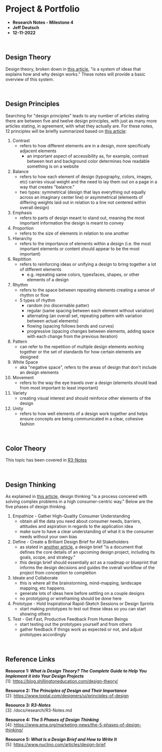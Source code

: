 # Project & Portfolio

- **Research Notes - Milestone 4**
- **Jeff Deutsch**
- **12-11-2022**

<br>

## Design Theory

Design theory, broken down in [this article]([1]), "is a system of ideas that explains how and why design works." These notes will provide a basic overview of this system.

<br>

## Design Principles

Searching for "design principles" leads to any number of articles stating there are between five and twelve design principles, with just as many more articles stating, in agreement, with what they actually are. For these notes, 12 principles will be briefly summarized based on [this article]([2]):

1. Contrast
   - refers to how different elements are in a design, more specifically adjacent elements
     - an important aspect of accessibility as, for example, contrast between text and background color determines how readable something is on a website
2. Balance
   - refers to how each element of design (typography, colors, images, etc) carries visual weight and the need to lay them out on a page in a way that creates "balance."
   - two types: symmetrical (design that lays everything out equally across an imaginary center line) or asymmetrical (elements of differing weights laid out in relation to a line not centered within overall design)
3. Emphasis
   - refers to parts of design meant to stand out, meaning the most important information the design is meant to convey
4. Proportion
   - refers to the size of elements in relation to one another
5. Hierarchy
   - refers to the importance of elements within a design (i.e. the most important elements or content should appear to be the most important)
6. Repitition
   - refers to reinforcing ideas or unifying a design to bring together a lot of different elements
     - e.g. repeating same colors, typesfaces, shapes, or other elements of a design
7. Rhythm
   - refers to the space between repeating elements creating a sense of rhythm or flow
   - 5 types of rhythm
     - random (no discernable patter)
     - regular (same spacing between each element without variation)
     - alternating (an overall set, repeating pattern with variation between actual elements)
     - flowing (spacing follows bends and curves)
     - progressive (spacing changes between elements, adding space with each change from the previous iteration)
8. Pattern
   - can refer to the repetition of multiple design elements working together or the set of standards for how certain elements are designed
9. White Space
   - aka "negative space", refers to the areas of design that don't include an design elements
10. Movement
    - refers to the way the eye travels over a design (elements should lead from most important to least important)
11. Variety
    - creating visual interest and should reinforce other elements of the design
12. Unity
    - refers to how well elements of a design work together and helps ensure concepts are being communicated in a clear, cohesive fashion

<br>

## Color Theory

This topic has been covered in [R3-Notes]([3])

<br>

## Design Thinking

As explained in [this article]([4]), design thinking "is a process concered with solving complex problems in a high consumer-centric way." Below are the five phases of design thinking.

1. Empathize - Gather High-Quality Consumer Understanding
   - obtain all the data you need about consumer needs, barriers, attitudes and aspiration in regards to the application idea
   - make sure to have a clear understanding of what it is the consumer needs without your own bias
2. Define - Create a Brilliant Design Brief for All Stakeholders
   - as stated in [another article]([5]), a design brief "is a document that defines the core details of an upcoming design project, including its goals, scope, and strategy."
   - this design brief should essentially act as a roadmap or blueprint that informs the design decisions and guides the overall workflow of the project from conception to completion
3. Ideate and Collaborate
   - this is where all the brainstorming, mind-mapping, landscape mapping, etc happens.
   - generate lots of ideas here before settling on a couple designs
   - no prototyping or wireframing should be done here
4. Prototype - Hold Inspirational Rapid-Sketch Sessions or Design Sprints
   - start making prototypes to test out these ideas so you can start showing others
5. Test - Get Fast, Productive Feedback From Human Beings
   - start testing out the prototypes yourself and from others
   - gather feedback if things work as expected or not, and adjust prototypes accordingly

<br>

## Reference Links

**Resource 1: _What is Design Theory? The Complete Guide to Help You Implement it into Your Design Projects_**  
[1]: https://blog.shillingtoneducation.com/design-theory/

**Resource 2: _The Principles of Design and Their Importance_**  
[2]: https://www.toptal.com/designers/ui/principles-of-design

**Resource 3: _R3-Notes_**  
[3]: /docs/research/R3-Notes.md

**Resource 4: _The 5 Phases of Design Thinking_**  
[4]: https://www.ama.org/marketing-news/the-5-phases-of-design-thinking/

**Resource 5: _What Is a Design Brief and How to Write It_**  
[5]: https://www.nuclino.com/articles/design-brief

